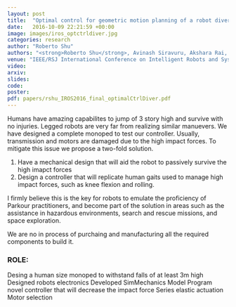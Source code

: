 ```yaml
---
layout: post
title:  "Optimal control for geometric motion planning of a robot diver"
date:   2016-10-09 22:21:59 +00:00
image: images/iros_optctrldiver.jpg
categories: research
author: "Roberto Shu"
authors: "<strong>Roberto Shu</strong>, Avinash Siravuru, Akshara Rai, Tony Dear, Koushil Sreenath, Howie Choset"
venue: "IEEE/RSJ International Conference on Intelligent Robots and Systems (IROS)"
video: 
arxiv: 
slides: 
code: 
poster: 
pdf: papers/rshu_IROS2016_final_optimalCtrlDiver.pdf
---
```


Humans have amazing capabilites to jump of 3 story high and survive with no injuries. Legged robots are very far from realizing similar manuevers. We have designed a complete monoped to test our controller. Usually, transmission and motors are damaged due to the high impact forces. To mitigate this issue we propose a two-fold solution. 

1) Have a mechanical design that will aid the robot to passively survive the high imapct forces
2) Design a controller that will replicate human gaits used to manage high impact forces, such as knee flexion and rolling. 

I firmly believe this is the key for robots to emulate the proficiency of Parkour practitioners, and become part of the solution in areas such as the assistance in hazardous environments, search and rescue missions, and space exploration. 

We are no in process of purchaing and manufacturing all the required components to build it.

### ROLE:

Desing a human size monoped to withstand falls of at least 3m high
Designed robots electronics
Developed SimMechanics Model
Program novel controller that will decrease the impact force
Series elastic actuation
Motor selection